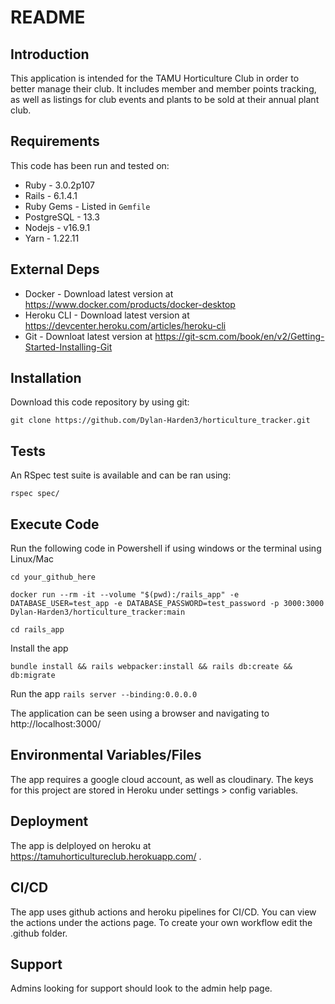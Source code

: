 # README

## Introduction ##

This application is intended for the TAMU Horticulture Club in order to better manage their club.
It includes member and member points tracking, as well as listings for club events
and plants to be sold at their annual plant club.

## Requirements ##

This code has been run and tested on:

* Ruby - 3.0.2p107
* Rails - 6.1.4.1
* Ruby Gems - Listed in `Gemfile`
* PostgreSQL - 13.3 
* Nodejs - v16.9.1
* Yarn - 1.22.11


## External Deps  ##

* Docker - Download latest version at https://www.docker.com/products/docker-desktop
* Heroku CLI - Download latest version at https://devcenter.heroku.com/articles/heroku-cli
* Git - Downloat latest version at https://git-scm.com/book/en/v2/Getting-Started-Installing-Git

## Installation ##

Download this code repository by using git:

 `git clone https://github.com/Dylan-Harden3/horticulture_tracker.git`


## Tests ##

An RSpec test suite is available and can be ran using:

  `rspec spec/`

## Execute Code ##

Run the following code in Powershell if using windows or the terminal using Linux/Mac

  `cd your_github_here`

  `docker run --rm -it --volume "$(pwd):/rails_app" -e DATABASE_USER=test_app -e DATABASE_PASSWORD=test_password -p 3000:3000 Dylan-Harden3/horticulture_tracker:main`

  `cd rails_app`

Install the app

  `bundle install && rails webpacker:install && rails db:create && db:migrate`

Run the app
  `rails server --binding:0.0.0.0`

The application can be seen using a browser and navigating to http://localhost:3000/

## Environmental Variables/Files ##
The app requires a google cloud account, as well as cloudinary. The keys for this project are stored in Heroku under settings > config variables.

## Deployment ##

The app is delployed on heroku at https://tamuhorticultureclub.herokuapp.com/ .

## CI/CD ##

The app uses github actions and heroku pipelines for CI/CD. You can view the actions under the actions page. To create your own workflow edit the .github folder.

## Support ##

Admins looking for support should look to the admin help page.
